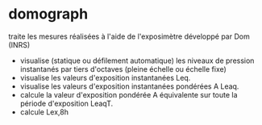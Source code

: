 # domograph
traite les mesures réalisées à l'aide de l'exposimètre développé par Dom (INRS) 
* visualise (statique ou défilement automatique) les niveaux de pression instantanés par tiers d'octaves (pleine échelle ou échelle fixe)
* visualise les valeurs d'exposition instantanées Leq.
* visualise les valeurs d'exposition instantanées pondérées A Leaq.
* calcule la valeur d'exposition pondérée A équivalente sur toute la période d'exposition LeaqT.
* calcule Lex,8h
